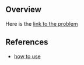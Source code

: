 ## Overview
Here is the [link to the problem](https://adventofcode.com/2024/day/2)

## References
- [how to use](../1/README.md)
